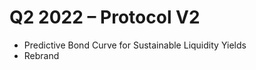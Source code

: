 # Q2 2022 – Protocol V2

* Predictive Bond Curve for Sustainable Liquidity Yields&#x20;
* Rebrand &#x20;
